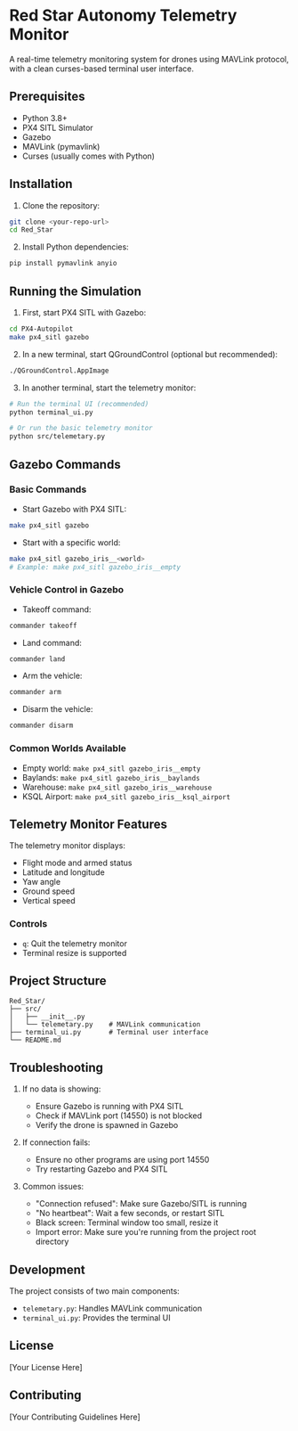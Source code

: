 # Red Star Autonomy Telemetry Monitor

A real-time telemetry monitoring system for drones using MAVLink protocol, with a clean curses-based terminal user interface.

## Prerequisites

- Python 3.8+
- PX4 SITL Simulator
- Gazebo
- MAVLink (pymavlink)
- Curses (usually comes with Python)

## Installation

1. Clone the repository:
```bash
git clone <your-repo-url>
cd Red_Star
```

2. Install Python dependencies:
```bash
pip install pymavlink anyio
```

## Running the Simulation

1. First, start PX4 SITL with Gazebo:
```bash
cd PX4-Autopilot
make px4_sitl gazebo
```

2. In a new terminal, start QGroundControl (optional but recommended):
```bash
./QGroundControl.AppImage
```

3. In another terminal, start the telemetry monitor:
```bash
# Run the terminal UI (recommended)
python terminal_ui.py

# Or run the basic telemetry monitor
python src/telemetary.py
```

## Gazebo Commands

### Basic Commands
- Start Gazebo with PX4 SITL:
```bash
make px4_sitl gazebo
```

- Start with a specific world:
```bash
make px4_sitl gazebo_iris__<world>
# Example: make px4_sitl gazebo_iris__empty
```

### Vehicle Control in Gazebo
- Takeoff command:
```bash
commander takeoff
```

- Land command:
```bash
commander land
```

- Arm the vehicle:
```bash
commander arm
```

- Disarm the vehicle:
```bash
commander disarm
```

### Common Worlds Available
- Empty world: `make px4_sitl gazebo_iris__empty`
- Baylands: `make px4_sitl gazebo_iris__baylands`
- Warehouse: `make px4_sitl gazebo_iris__warehouse`
- KSQL Airport: `make px4_sitl gazebo_iris__ksql_airport`

## Telemetry Monitor Features

The telemetry monitor displays:
- Flight mode and armed status
- Latitude and longitude
- Yaw angle
- Ground speed
- Vertical speed

### Controls
- `q`: Quit the telemetry monitor
- Terminal resize is supported

## Project Structure

```
Red_Star/
├── src/
│   ├── __init__.py
│   └── telemetary.py    # MAVLink communication
├── terminal_ui.py       # Terminal user interface
└── README.md
```

## Troubleshooting

1. If no data is showing:
   - Ensure Gazebo is running with PX4 SITL
   - Check if MAVLink port (14550) is not blocked
   - Verify the drone is spawned in Gazebo

2. If connection fails:
   - Ensure no other programs are using port 14550
   - Try restarting Gazebo and PX4 SITL

3. Common issues:
   - "Connection refused": Make sure Gazebo/SITL is running
   - "No heartbeat": Wait a few seconds, or restart SITL
   - Black screen: Terminal window too small, resize it
   - Import error: Make sure you're running from the project root directory

## Development

The project consists of two main components:
- `telemetary.py`: Handles MAVLink communication
- `terminal_ui.py`: Provides the terminal UI

## License

[Your License Here]

## Contributing

[Your Contributing Guidelines Here]

